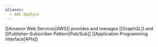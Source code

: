 ```yaml
---
aliases:
  - AWS AppSync
---
```

[[Amazon Web Services|AWS]] provides and manages [[GraphQL]] and [[Publisher-Subscriber Pattern|Pub/Sub]] [[Application Programming Interface|APIs]]